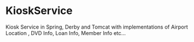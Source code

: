 KioskService
============

Kiosk Service in Spring, Derby and Tomcat with implementations of Airport Location , DVD Info, Loan Info, Member Info etc...
  
